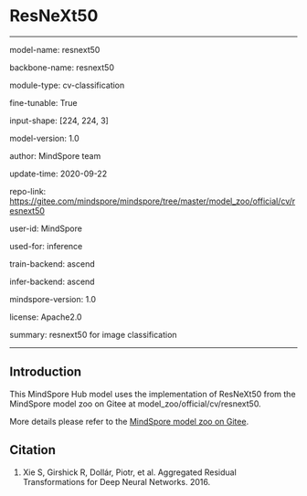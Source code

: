 # ResNeXt50

---

model-name: resnext50

backbone-name: resnext50

module-type: cv-classification

fine-tunable: True

input-shape: [224, 224, 3]

model-version: 1.0

author: MindSpore team

update-time: 2020-09-22

repo-link: <https://gitee.com/mindspore/mindspore/tree/master/model_zoo/official/cv/resnext50>

user-id: MindSpore

used-for: inference

train-backend: ascend

infer-backend: ascend

mindspore-version: 1.0

license: Apache2.0

summary: resnext50 for image classification

---

## Introduction

This MindSpore Hub model uses the implementation of ResNeXt50 from the MindSpore model zoo on Gitee at model_zoo/official/cv/resnext50.

More details please refer to the [MindSpore model zoo on Gitee](https://gitee.com/mindspore/mindspore/blob/master/model_zoo/official/cv/resnext50/README.md).

## Citation

1. Xie S, Girshick R, Dollár, Piotr, et al. Aggregated Residual Transformations for Deep Neural Networks. 2016.
